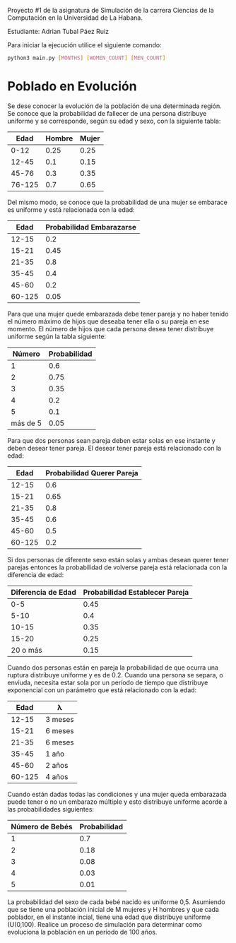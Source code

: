 Proyecto #1 de la asignatura de Simulación de la carrera Ciencias de la Computación en la Universidad de
 La Habana.
 
 Estudiante: Adrian Tubal Páez Ruiz
 
 Para iniciar la ejecución utilice el siguiente comando:
 
 ```bash
python3 main.py [MONTHS] [WOMEN_COUNT] [MEN_COUNT]
 ```

# Poblado en Evolución

Se dese conocer la evolución de la población de una determinada región. Se conoce que la probabilidad de fallecer de 
una persona distribuye uniforme y se corresponde, según su edad y sexo, con la siguiente tabla:

| Edad      | Hombre    | Mujer |
| ---       | ---       | ---   |
| 0-12      | 0.25      | 0.25  |
| 12-45     | 0.1       | 0.15  |
| 45-76     | 0.3       | 0.35  |
| 76-125    | 0.7       | 0.65  |

Del mismo modo, se conoce que la probabilidad de una mujer se embarace es uniforme y está relacionada con la edad:

| Edad      | Probabilidad Embarazarse  |
| ---       | ---                       |
| 12-15     | 0.2                       |
| 15-21     | 0.45                      |
| 21-35     | 0.8                       |
| 35-45     | 0.4                       |
| 45-60     | 0.2                       |
| 60-125    | 0.05                      |

Para que una mujer quede embarazada debe tener pareja y no haber tenido el número máximo de hijos que deseaba tener 
ella o su pareja en ese momento. El número de hijos que cada persona desea tener distribuye uniforme según la tabla 
siguiente:

| Número    | Probabilidad  |
| ---       | ---           |
| 1         | 0.6           |
| 2         | 0.75          |
| 3         | 0.35          |
| 4         | 0.2           |
| 5         | 0.1           |
| más de 5  | 0.05          |

Para que dos personas sean pareja deben estar solas en ese instante y deben desear tener pareja. El desear tener 
pareja está relacionado con la edad:

| Edad      | Probabilidad Querer Pareja    |
| ---       | ---                           |
| 12-15     | 0.6                           |
| 15-21     | 0.65                          |
| 21-35     | 0.8                           |
| 35-45     | 0.6                           |
| 45-60     | 0.5                           |
| 60-125    | 0.2                           |

Si dos personas de diferente sexo están solas y ambas desean querer tener parejas entonces la probabilidad de volverse 
pareja está relacionada con la diferencia de edad:

| Diferencia de Edad    | Probabilidad Establecer Pareja    |
| ---                   | ---                               |
| 0-5                   | 0.45                              |
| 5-10                  | 0.4                               |
| 10-15                 | 0.35                              |
| 15-20                 | 0.25                              |
| 20 o más              | 0.15                              |

Cuando dos personas están en pareja la probabilidad de que ocurra una ruptura distribuye uniforme y es de 0.2. 
Cuando una persona se separa, o enviuda, necesita estar sola por un perı́odo de tiempo que distribuye exponencial con un
parámetro que está relacionado con la edad:

| Edad      | λ         |
| ---       | ---       |
| 12-15     | 3 meses   |
| 15-21     | 6 meses   |
| 21-35     | 6 meses   |
| 35-45     | 1 año     |
| 45-60     | 2 años    |
| 60-125    | 4 años    |

Cuando están dadas todas las condiciones y una mujer queda embarazada puede tener o no un embarazo múltiple y esto 
distribuye uniforme acorde a las probabilidades siguientes:

| Número de Bebés   | Probabilidad  |
| ---               | ---           |
| 1                 | 0.7           |
| 2                 | 0.18          |
| 3                 | 0.08          |
| 4                 | 0.03          |
| 5                 | 0.01          |

La probabilidad del sexo de cada bebé nacido es uniforme 0,5. Asumiendo que se tiene una población inicial de 
M mujeres y H hombres y que cada poblador, en el instante incial, tiene una edad que distribuye uniforme (U(0,100).
Realice un proceso de simulación para determinar como evoluciona la población en un perı́odo de 100 años.



